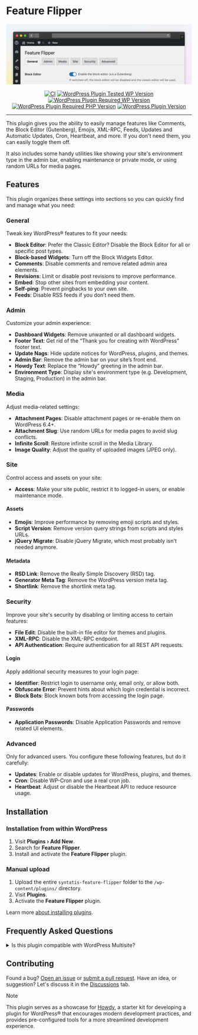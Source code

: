 # Feature Flipper

![Banner](.wporg/banner-1544x500.png)

<center>

[![CI](https://github.com/syntatis/wp-feature-flipper/actions/workflows/ci.yml/badge.svg)](https://github.com/syntatis/wp-feature-flipper/actions/workflows/ci.yml)
[![WordPress Plugin Tested WP Version](https://img.shields.io/wordpress/plugin/tested/syntatis-feature-flipper?logo=wordpress&color=34D058)](https://wordpress.org/plugins/syntatis-feature-flipper/)
[![WordPress Plugin Required WP Version](https://img.shields.io/wordpress/plugin/wp-version/syntatis-feature-flipper?logo=wordpress)](https://wordpress.org/plugins/syntatis-feature-flipper/)
[![WordPress Plugin Required PHP Version](https://img.shields.io/wordpress/plugin/required-php/syntatis-feature-flipper?logo=wordpress)](https://wordpress.org/plugins/syntatis-feature-flipper/)
[![WordPress Plugin Version](https://img.shields.io/wordpress/plugin/v/syntatis-feature-flipper?logo=wordpress&logoColor=fff&label=playground&labelColor=3858e9&color=3858e9)](https://playground.wordpress.net/?blueprint-url=https://raw.githubusercontent.com/syntatis/wp-feature-flipper/main/.wporg/blueprints/blueprint.json)

</center>

---

This plugin gives you the ability to easily manage features like Comments, the Block Editor (Gutenberg), Emojis, XML-RPC, Feeds, Updates and Automatic Updates, Cron, Heartbeat, and more. If you don't need them, you can easily toggle them off.

It also includes some handy utilities like showing your site's environment type in the admin bar, enabling maintenance or private mode, or using random URLs for media pages.

## Features

This plugin organizes these settings into sections so you can quickly find and manage what you need:

### General

Tweak key WordPress® features to fit your needs:

* **Block Editor**: Prefer the Classic Editor? Disable the Block Editor for all or specific post types.
* **Block-based Widgets**: Turn off the Block Widgets Editor.
* **Comments**: Disable comments and remove related admin area elements.
* **Revisions**: Limit or disable post revisions to improve performance.
* **Embed**: Stop other sites from embedding your content.
* **Self-ping**: Prevent pingbacks to your own site.
* **Feeds**: Disable RSS feeds if you don’t need them.

### Admin

Customize your admin experience:

* **Dashboard Widgets**: Remove unwanted or all dashboard widgets.
* **Footer Text**: Get rid of the <q>Thank you for creating with WordPress</q> footer text.
* **Update Nags**: Hide update notices for WordPress, plugins, and themes.
* **Admin Bar**: Remove the admin bar on your site’s front end.
* **Howdy Text**: Replace the <q>Howdy</q> greeting in the admin bar.
* **Environment Type**: Display site's environment type (e.g. Development, Staging, Production) in the admin bar.

### Media

Adjust media-related settings:

* **Attachment Pages**: Disable attachment pages or re-enable them on WordPress 6.4+.
* **Attachment Slug**: Use random URLs for media pages to avoid slug conflicts.
* **Infinite Scroll**: Restore infinite scroll in the Media Library.
* **Image Quality**: Adjust the quality of uploaded images (JPEG only).

### Site

Control access and assets on your site:

* **Access**: Make your site public, restrict it to logged-in users, or enable maintenance mode.

#### Assets

* **Emojis**: Improve performance by removing emoji scripts and styles.
* **Script Version**: Remove version query strings from scripts and styles URLs.
* **jQuery Migrate**: Disable jQuery Migrate, which most probably isn't needed anymore.

#### Metadata

* **RSD Link**: Remove the Really Simple Discovery (RSD) tag.
* **Generator Meta Tag**: Remove the WordPress version meta tag.
* **Shortlink**: Remove the shortlink meta tag.

### Security

Improve your site's security by disabling or limiting access to certain features:

* **File Edit**: Disable the built-in file editor for themes and plugins.
* **XML-RPC**: Disable the XML-RPC endpoint.
* **API Authentication**: Require authentication for all REST API requests.

#### Login

Apply additional security measures to your login page:

* **Identifier**: Restrict login to username only, email only, or allow both.
* **Obfuscate Error**: Prevent hints about which login credential is incorrect.
* **Block Bots**: Block known bots from accessing the login page.

#### Passwords

* **Application Passwords**: Disable Application Passwords and remove related UI elements.

### Advanced

Only for advanced users. You configure these following features, but do it carefully:

* **Updates**: Enable or disable updates for WordPress, plugins, and themes.
* **Cron**: Disable WP-Cron and use a real cron job.
* **Heartbeat**: Adjust or disable the Heartbeat API to reduce resource usage.

## Installation

### Installation from within WordPress

1. Visit **Plugins › Add New**.
2. Search for **Feature Flipper**.
3. Install and activate the **Feature Flipper** plugin.

### Manual upload

1. Upload the entire `syntatis-feature-flipper` folder to the `/wp-content/plugins/` directory.
2. Visit **Plugins**.
3. Activate the **Feature Flipper** plugin.

Learn more [about installing plugins](https://wordpress.org/documentation/article/manage-plugins/#installing-plugins).

## Frequently Asked Questions

<details>
	<summary>Is this plugin compatible with WordPress Multisite?</summary>
  <br>
	<p>Not yet, but it's on the plan!</p>
</details>

## Contributing

Found a bug? [Open an issue](https://github.com/syntatis/wp-feature-flipper/issues/new) or [submit a pull request](https://github.com/syntatis/wp-feature-flipper/compare). Have an idea, or suggestion? Let's discuss it in the [Discussions](https://github.com/syntatis/wp-feature-flipper/discussions) tab.

> [!NOTE]  
> This plugin serves as a showcase for [Howdy](https://github.com/syntatis/howdy), a starter kit for developing a plugin for WordPress® that encourages modern development practices, and provides pre-configured tools for a more streamlined development experience.
